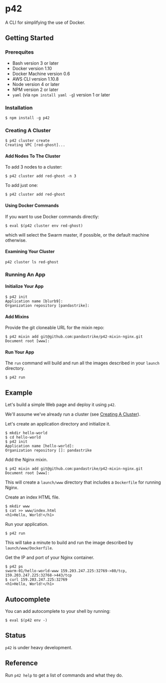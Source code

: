 # p42

A CLI for simplifying the use of Docker.

## Getting Started

### Prerequites

- Bash version 3 or later
- Docker version 1.10
- Docker Machine version 0.6
- AWS CLI version 1.10.8
- Node version 4 or later
- NPM version 2 or later
- `yaml` (via `npm install yaml -g`) version 1 or later

### Installation

```
$ npm install -g p42
```

### Creating A Cluster

```
$ p42 cluster create
Creating VPC [red-ghost]...
```

#### Add Nodes To The Cluster

To add 3 nodes to a cluster:

```
$ p42 cluster add red-ghost -n 3
```

To add just one:

```
$ p42 cluster add red-ghost
```

#### Using Docker Commands

If you want to use Docker commands directly:

```
$ eval $(p42 cluster env red-ghost)
```

which will select the Swarm master, if possible, or the default machine otherwise.

#### Examining Your Cluster

```
p42 cluster ls red-ghost
```

### Running An App

#### Initialize Your App

```
$ p42 init
Application name [blurb9]:
Organization repository [pandastrike]:
```

#### Add Mixins

Provide the git cloneable URL for the mixin repo:

```
$ p42 mixin add git@github.com:pandastrike/p42-mixin-nginx.git
Document root [www]:
```

#### Run Your App

The `run` command will build and run all the images described in your `launch` directory.

```
$ p42 run
```

## Example

Let's build a simple Web page and deploy it using `p42`.

We'll assume we've already run a cluster (see [Creating A Cluster](#creating-a-cluster)).

Let's create an application directory and initialize it.

```
$ mkdir hello-world
$ cd hello-world
$ p42 init
Application name [hello-world]:
Organization repository []: pandastrike
```

Add the Nginx mixin.

```
$ p42 mixin add git@github.com:pandastrike/p42-mixin-nginx.git
Document root [www]:
```

This will create a `launch/www` directory that includes a `Dockerfile` for running Nginx.

Create an index HTML file.

```
$ mkdir www
$ cat >> www/index.html
<h1>Hello, World!</h1>
```

Run your application.

```
$ p42 run
```

This will take a minute to build and run the image described by `launch/www/Dockerfile`.

Get the IP and port of your Nginx container.

```
$ p42 ps
swarm-01/hello-world-www 159.203.247.225:32769->80/tcp, 159.203.247.225:32768->443/tcp
$ curl 159.203.247.225:32769
<h1>Hello, World!</h1>
```

## Autocomplete

You can add autocomplete to your shell by running:

```
$ eval $(p42 env -)
```

## Status

`p42` is under heavy development.

## Reference

Run `p42 help` to get a list of commands and what they do.
